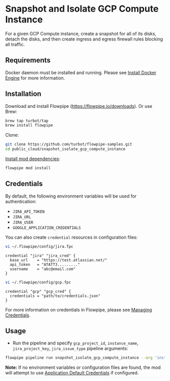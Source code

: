 # Snapshot and Isolate GCP Compute Instance

For a given GCP Compute instance, create a snapshot for all of its disks, detach the disks, and then create ingress and egress firewall rules blocking all traffic.

## Requirements

Docker daemon must be installed and running. Please see [Install Docker Engine](https://docs.docker.com/engine/install/) for more information.

## Installation

Download and install Flowpipe (https://flowpipe.io/downloads). Or use Brew:

```sh
brew tap turbot/tap
brew install flowpipe
```

Clone:

```sh
git clone https://github.com/turbot/flowpipe-samples.git
cd public_cloud/snapshot_isolate_gcp_compute_instance
```

[Install mod dependencies](https://www.flowpipe.io/docs/mods/mod-dependencies#mod-dependencies):

```sh
flowpipe mod install
```

## Credentials

By default, the following environment variables will be used for authentication:


- `JIRA_API_TOKEN`
- `JIRA_URL`
- `JIRA_USER`
- `GOOGLE_APPLICATION_CREDENTIALS`

You can also create `credential` resources in configuration files:

```sh
vi ~/.flowpipe/config/jira.fpc
```

```hcl
credential "jira" "jira_cred" {
  base_url    = "https://test.atlassian.net/"
  api_token   = "ATATT3........."
  username    = "abc@email.com"
}
```

```sh
vi ~/.flowpipe/config/gcp.fpc
```

```hcl
credential "gcp" "gcp_cred" {
  credentials = "path/to/credentials.json"
}
```

For more information on credentials in Flowpipe, please see [Managing Credentials](https://flowpipe.io/docs/run/credentials).

## Usage

- Run the pipeline and specify `gcp_project_id`, `instance_name`, `jira_project_key`, `jira_issue_type` pipeline arguments: 

```sh
flowpipe pipeline run snapshot_isolate_gcp_compute_instance --arg 'instance_name=instance-1' --arg 'gcp_project_id=my-project' --arg 'jira_project_key=SBT' --arg 'jira_issue_type=Task'
```

**Note:** If no environment variables or configuration files are found, the mod will attempt to use [Application Default Credentials](https://cloud.google.com/docs/authentication/provide-credentials-adc) if configured.